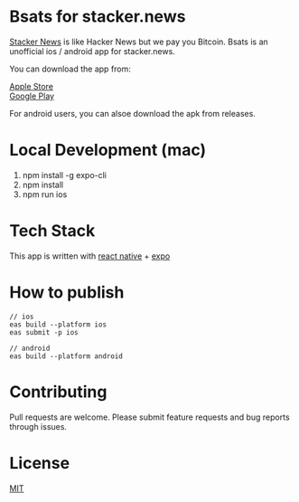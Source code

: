 # Bsats for stacker.news
[Stacker News](https://stacker.news) is like Hacker News but we pay you Bitcoin. Bsats is an unofficial ios / android app for stacker.news.

You can download the app from: 

[Apple Store](https://apps.apple.com/app/id6443531395?platform=iphone)   
[Google Play](https://play.google.com/store/apps/details?id=xyz.bsats.app&hl=en_US&gl=US)

For android users, you can alsoe download the apk from releases.

# Local Development (mac)
1. npm install -g expo-cli   
2. npm install  
3. npm run ios

# Tech Stack

This app is written with [react native](https://reactnative.dev/) + [expo](https://docs.expo.dev/)

# How to publish

```
// ios
eas build --platform ios
eas submit -p ios

// android
eas build --platform android
```
# Contributing
Pull requests are welcome. Please submit feature requests and bug reports through issues.

# License
[MIT](https://choosealicense.com/licenses/mit/)
